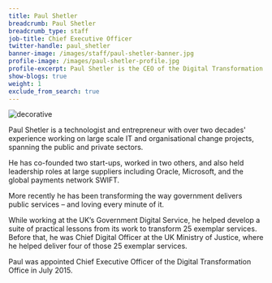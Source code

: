 ```yaml
---
title: Paul Shetler
breadcrumb: Paul Shetler
breadcrumb_type: staff
job-title: Chief Executive Officer
twitter-handle: paul_shetler
banner-image: /images/staff/paul-shetler-banner.jpg
profile-image: /images/paul-shetler-profile.jpg
profile-excerpt: Paul Shetler is the CEO of the Digital Transformation Office.
show-blogs: true
weight: 1
exclude_from_search: true
---
```

<img src="{{ page.banner-image }}" alt="decorative">

Paul Shetler is a technologist and entrepreneur with over two decades' experience working on large scale IT and organisational change projects, spanning the public and private sectors.

He has co-founded two start-ups, worked in two others, and also held leadership roles at large suppliers including Oracle, Microsoft, and the global payments network SWIFT.

More recently he has been transforming the way government delivers public services – and loving every minute of it.

While working at the UK’s Government Digital Service, he helped develop a suite of practical lessons from its work to transform 25 exemplar services.  
Before that, he was Chief Digital Officer at the UK Ministry of Justice, where he helped deliver four of those 25 exemplar services.

Paul was appointed Chief Executive Officer of the Digital Transformation Office in July 2015.
